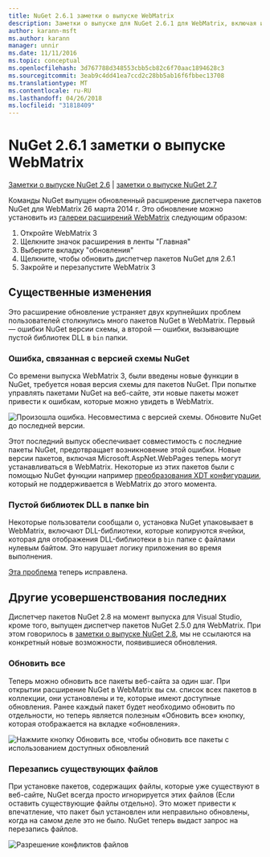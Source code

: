```yaml
---
title: NuGet 2.6.1 заметки о выпуске WebMatrix
description: Заметки о выпуске для NuGet 2.6.1 для WebMatrix, включая известные проблемы, исправленные ошибки, добавленные функции и DCR.
author: karann-msft
ms.author: karann
manager: unnir
ms.date: 11/11/2016
ms.topic: conceptual
ms.openlocfilehash: 3d767788d348553cbb5cb82c6f70aac1894628c3
ms.sourcegitcommit: 3eab9c4dd41ea7ccd2c28bb5ab16f6fbbec13708
ms.translationtype: MT
ms.contentlocale: ru-RU
ms.lasthandoff: 04/26/2018
ms.locfileid: "31818409"
---
```

# <a name="nuget-261-for-webmatrix-release-notes"></a>NuGet 2.6.1 заметки о выпуске WebMatrix

[Заметки о выпуске NuGet 2.6](../release-notes/nuget-2.6.md) | [заметки о выпуске NuGet 2.7](../release-notes/nuget-2.7.md)

Команды NuGet выпущен обновленный расширение диспетчера пакетов NuGet для WebMatrix 26 марта 2014 г.  Это обновление можно установить из [галереи расширений WebMatrix](https://blogs.iis.net/webmatrix/retiring-the-webmatrix-extensions-gallery) следующим образом:

1. Откройте WebMatrix 3
1. Щелкните значок расширения в ленты "Главная"
1. Выберите вкладку "обновления"
1. Щелкните, чтобы обновить диспетчер пакетов NuGet для 2.6.1
1. Закройте и перезапустите WebMatrix 3

## <a name="notable-changes"></a>Существенные изменения

Это расширение обновление устраняет двух крупнейших проблем пользователей столкнулись много пакетов NuGet в WebMatrix.  Первый — ошибки NuGet версии схемы, а второй — ошибки, вызывающие пустой библиотек DLL в `bin` папки.

### <a name="nuget-schema-version-error"></a>Ошибка, связанная с версией схемы NuGet

Со времени выпуска WebMatrix 3, были введены новые функции в NuGet, требуется новая версия схемы для пакетов NuGet.  При попытке управлять пакетами NuGet на веб-сайте, эти новые пакеты может привести к ошибкам, которые можно увидеть в WebMatrix.

![Произошла ошибка. Несовместима с версией схемы. Обновите NuGet до последней версии.](./media/NuGet-2.8/webmatrix-schema-version.png)

Этот последний выпуск обеспечивает совместимость с последние пакеты NuGet, предотвращает возникновение этой ошибки. Новые версии пакетов, включая Microsoft.AspNet.WebPages теперь могут устанавливаться в WebMatrix.  Некоторые из этих пакетов были с помощью NuGet функции например [преобразования XDT конфигурации](../release-notes/nuget-2.6.md#xdt), который не поддерживается в WebMatrix до этого момента.

### <a name="zero-byte-dlls-in-bin-folder"></a>Пустой библиотек DLL в папке bin

Некоторые пользователи сообщали о, установка NuGet упаковывает в WebMatrix, включают DLL-библиотеки, которые копируются ячейки, которая для отображения DLL-библиотеки в `bin` папке с файлами нулевым байтом.  Это нарушает логику приложения во время выполнения.

[Эта проблема](https://nuget.codeplex.com/workitem/4060) теперь исправлена.

## <a name="other-recent-improvements"></a>Другие усовершенствования последних

Диспетчер пакетов NuGet 2.8 на момент выпуска для Visual Studio, кроме того, выпущен диспетчер пакетов NuGet 2.5.0 для WebMatrix.  При этом говорилось в [заметки о выпуске NuGet 2.8](../release-notes/nuget-2.8.md#webmatrix-nuget-client-updates), мы не ссылаются на конкретный новые возможности, появившиеся обновления.

### <a name="update-all"></a>Обновить все

Теперь можно обновить все пакеты веб-сайта за один шаг.  При открытии расширение NuGet в WebMatrix вы см. список всех пакетов в коллекции, они установлены и те, которые имеют доступные обновления.  Ранее каждый пакет будет необходимо обновить по отдельности, но теперь является полезным «Обновить все» кнопку, которая отображается на вкладке «обновления».

![Нажмите кнопку Обновить все, чтобы обновить все пакеты с использованием доступных обновлений](./media/NuGet-2.8/webmatrix-update-all.png)

### <a name="overwrite-existing-files"></a>Перезапись существующих файлов

При установке пакетов, содержащих файлы, которые уже существуют в веб-сайте, NuGet всегда просто игнорируется этих файлов (Если оставить существующие файлы отдельно).  Это может привести к впечатление, что пакет был установлен или неправильно обновлены, когда на самом деле это не было.  NuGet теперь выдаст запрос на перезапись файлов.

![Разрешение конфликтов файлов](./media/NuGet-2.8/webmatrix-overwrite-file.png)
